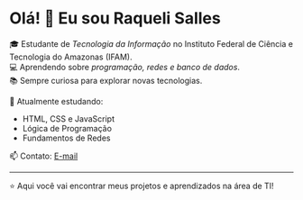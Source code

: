 # Olá! 👋 Eu sou Raqueli Salles

🎓 Estudante de *Tecnologia da Informação* no Instituto Federal de Ciência e Tecnologia do Amazonas (IFAM).  
💻 Aprendendo sobre *programação, redes e banco de dados*.  
📚 Sempre curiosa para explorar novas tecnologias.  

🌱 Atualmente estudando:  
- HTML, CSS e JavaScript  
- Lógica de Programação  
- Fundamentos de Redes  

📫 Contato: [E-mail](malito:rsalles200629@gmail.com) 

---
⭐ Aqui você vai encontrar meus projetos e aprendizados na área de TI!
